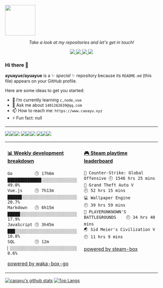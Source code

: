 <img src="https://github.com/YouEclipse/YouEclipse/blob/master/mario.gif" width="100">

<!-- Social Section -->
<p align="center">
  <i>Take a look at my repositories and let's get in touch!</i>

<p align="center">
  <a href= "https://github.com/ayuayue/">
    <img src="https://img.icons8.com/material-outlined/30/000000/source-code.png"/>
  </a>
  <a href= "https://www.caoayu.xyz">
    <img src="https://img.icons8.com/material-outlined/30/000000/geography.png"/>
  </a>
  <a href="https://www.youtube.com/channel/UCXb4yoDcLseDuuLkiPqDrXw?view_as=subscriber">
    <img src="https://img.icons8.com/material-outlined/30/000000/youtube-play.png"/>
  </a>
  <a href="mailto:1401262639@qq.com">
    <img src="https://img.icons8.com/ios-glyphs/30/000000/physics.png"/>
  </a>
</p>

### Hi there 👋

**ayuayue/ayuayue** is a ✨ _special_ ✨ repository because its `README.md` (this file) appears on your GitHub profile.

Here are some ideas to get you started:

<!-- - 🔭 I’m currently working on ... -->

- 🌱 I’m currently learning `c,node,vue`
  <!-- - 👯 I’m looking to collaborate on ... -->
  <!-- - 🤔 I’m looking for help with ... -->
- 💬 Ask me about `1401262639@qq.com`
- 📫 How to reach me: `https://www.caoayu.xyz`
  <!-- - 😄 Pronouns: ... -->
- ⚡ Fun fact: null

----
[![](https://img.shields.io/badge/IDE-Visual%20Studio%20Code-blue?style=flat-square&logo=Visual-Studio-Code)](https://code.visualstudio.com/)[![](https://img.shields.io/badge/phpstorm-blue?style=flat-square)](https://www.jetbrains.com/phpstorm/)[![](https://img.shields.io/badge/goland-blue?style=flat-square)](https://www.jetbrains.com/go)
[![](https://img.shields.io/badge/%20-Language-lightgrey?style=flat-square&logo=Lospec&logoColor=ffffff)]()[![](https://img.shields.io/badge/%20-PHP7-00ADD8?style=flat-square&logo=PHP&logoColor=ffffff)](https://www.php.net/)[![](https://img.shields.io/badge/-Golang-00ADD8?style=flat-square&logo=go&logoColor=ffffff)](https://golang.org/)
[![](https://img.shields.io/badge/%20-Laravel-9cf?style=flat-square&logo=Laravel)]()[![](https://img.shields.io/badge/%20-Buffalo-00ADD8?style=flat-square&logo=Buefy)]()[![](https://img.shields.io/badge/-ThinkPHP-00ADD8?style=flat-square&logo=php&logoColor=ffffff)](https://golang.org/)


<table>
<tr>
<td valign="top" width="50%">

<!-- waka-box start -->
#### <a href="https://gist.github.com/9bc7025496e478f439b9cd43eba989a4" target="_blank">📊 Weekly development breakdown</a>
```text
Go         🕓 17h6m █████████████▋░░░░░░░░░░░░░░ 49.0%
Vue.js     🕓 7h13m █████▊░░░░░░░░░░░░░░░░░░░░░░ 20.7%
Markdown   🕓 6h15m █████░░░░░░░░░░░░░░░░░░░░░░░ 17.9%
JavaScript 🕓 3h45m ███░░░░░░░░░░░░░░░░░░░░░░░░░ 10.8%
SQL        🕓 12m   ▏░░░░░░░░░░░░░░░░░░░░░░░░░░░  0.6%
```
<!-- Powered by https://github.com/YouEclipse/waka-box-go . -->
<!-- waka-box end -->

[powered by waka-box-go](https://github.com/YouEclipse/waka-box-go)

</td>
<td valign="top" width="50%">

<!-- steam-box start -->
#### <a href="https://gist.github.com/8bf56353bcb3a8e798b55b546b9619cf" target="_blank">🎮 Steam playtime leaderboard</a>
```text
🔫 Counter-Strike: Global Offensive 🕘 1546 hrs 25 mins
🚓 Grand Theft Auto V               🕘 52 hrs 15 mins
💻 Wallpaper Engine                 🕘 39 hrs 59 mins
🍳 PLAYERUNKNOWN'S BATTLEGROUNDS    🕘 34 hrs 40 mins
🌏 Sid Meier's Civilization V       🕘 11 hrs 9 mins
```
<!-- Powered by https://github.com/YouEclipse/steam-box . -->
<!-- steam-box end -->

[powered by steam-box](https://github.com/YouEclipse/steam-box)

</td>
</tr>
</table>

[![caoayu's github stats](https://github-readme-stats.vercel.app/api?username=ayuayue&show_icons=true&count_private=true)](https://github.com/anuraghazra/github-readme-stats)
[![Top Langs](https://github-readme-stats.vercel.app/api/top-langs/?username=ayuayue&show_icons=true)](https://github.com/anuraghazra/github-readme-stats)
